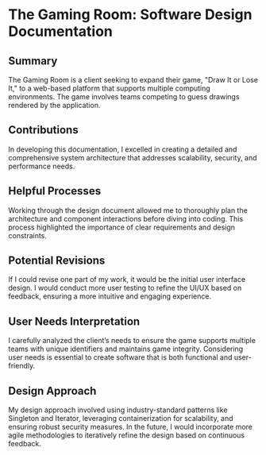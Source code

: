# The Gaming Room: Software Design Documentation

## Summary
The Gaming Room is a client seeking to expand their game, "Draw It or Lose It," to a web-based platform that supports multiple computing environments. The game involves teams competing to guess drawings rendered by the application.

## Contributions
In developing this documentation, I excelled in creating a detailed and comprehensive system architecture that addresses scalability, security, and performance needs.

## Helpful Processes
Working through the design document allowed me to thoroughly plan the architecture and component interactions before diving into coding. This process highlighted the importance of clear requirements and design constraints.

## Potential Revisions
If I could revise one part of my work, it would be the initial user interface design. I would conduct more user testing to refine the UI/UX based on feedback, ensuring a more intuitive and engaging experience.

## User Needs Interpretation
I carefully analyzed the client’s needs to ensure the game supports multiple teams with unique identifiers and maintains game integrity. Considering user needs is essential to create software that is both functional and user-friendly.

## Design Approach
My design approach involved using industry-standard patterns like Singleton and Iterator, leveraging containerization for scalability, and ensuring robust security measures. In the future, I would incorporate more agile methodologies to iteratively refine the design based on continuous feedback.
